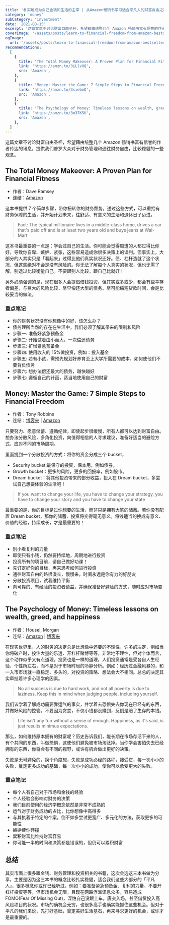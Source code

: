 ```yaml
---
title: '朴实地成为自己金钱和生活的主宰 | 从Amazon畅销书学习适合平凡人的财富自由之路'
category: 'money'
subCategory: 'investment'
date: '2021-08-15'
excerpt: '这篇文章不讨论财富自由圣杯，希望藉由统整几个 Amazon 畅销书富有信誉的作者传达的讯息，提供我们普罗大众对于财务管理和通往财务自由，比较稳健的一些观念。'
coverImage: '/assets/posts/learn-to-financial-freedom-from-amazon-bestsellers/cover.jpg'
ogImage:
  url: '/assets/posts/learn-to-financial-freedom-from-amazon-bestsellers/cover.jpg'
recommendations:
  [
    {
      title: 'The Total Money Makeover: A Proven Plan for Financial Fitness',
      link: 'https://amzn.to/3iLlvUQ',
      src: 'Amazon',
    },
    {
      title: 'Money: Master the Game: 7 Simple Steps to Financial Freedom',
      link: 'https://amzn.to/3siebmQ',
      src: 'Amazon',
    },
    {
      title: 'The Psychology of Money: Timeless lessons on wealth, greed, and happiness',
      link: 'https://amzn.to/3m37K5U',
      src: 'Amazon',
    },
  ]
---
```


这篇文章不讨论财富自由圣杯，希望藉由统整几个 Amazon 畅销书富有信誉的作者传达的讯息，提供我们普罗大众对于财务管理和通往财务自由，比较稳健的一些观念。

## The Total Money Makeover: A Proven Plan for Financial Fitness

- 作者：Dave Ramsey
- 连结：[Amazon](https://amzn.to/3iLlvUQ)

这本书提供 7 个简单步骤，带你扭转你的财务颓势，透过这些方式，可以重拾有财务保障的生活，并开始计划未来，往舒适、有意义的生活和退休日子迈进。

> Fact: The typical millionaire lives in a middle-class home, drives a car that's paid off and is at least two years old and buys jeans at Wal-Mart

这本书最重要的一点是：学会过自己的生活。你可能会觉得周遭的人都过得比你好，导致你自卑、嫉妒、紧张，这些容易造成你很多决策上的误判。但事实上，大部分的人其实只是「看起来」过得比他们真实状况还好。债、杠杆造就了这个状况，但这些绝对不会是没有风险的。你无法了解每个人真实的状况，但也无需了解，别透过比较衡量自己。不要跟别人比较，跟自己比就好！

另外必须强调的是，现在很多人会提倡借钱投资，但其实或多或少，都会有些幸存者偏差，与巨大的风险比较，尽早偿还大型的债务、尽可能缩短贷款时间，会是比较妥当的做法。

### 重点笔记

- 你的财务状况没有你想像中的好，该怎么办？
- 债务理所当然的存在在生活中，我们必须了解其带来的限制和风险
- 步骤一: 准备好紧急预备金
- 步骤二: 开始试着由小而大，一次偿还债务
- 步骤三: 扩增紧急预备金
- 步骤四: 使用收入的 15%做投资，例如：投入基金
- 步骤五: 若有小孩，需预先规划好养育至上大学所需要的成本、如何使他们不要背负债务
- 步骤六: 想办法偿还最大的债务，越快越好
- 步骤七: 遵循自己的计画，适当地使用自己的财富

## Money: Master the Game: 7 Simple Steps to Financial Freedom

- 作者：Tony Robbins
- 连结：[博客来](https://www.books.com.tw/exep/assp.php/cwhuang0523/products/F013686859?utm_source=cwhuang0523&utm_medium=ap-books&utm_content=recommend&utm_campaign=ap-202108) | [Amazon](https://amzn.to/3siebmQ)

只要努力、愿意储蓄、遵循纪律，即使起步很缓慢，所有人都可以达到财富自由。想办法分散风险，多角化投资，向值得相信的人寻求建议，准备好适当的避险方式，应对不同的市场周期。

里面提到一个分散投资的方式：将你的资金分成三个 bucket，

- Security bucket:最保守的投资，保本用，例如债券。
- Growth bucket：更多的风险，更多的回报率，例如股市。
- Dream bucket：将其他投资带来的部分收益，投入在 Dream bucket，多尝试自己想要体验的生活吧！

> If you want to change your life, you have to change your strategy, you have to change your story and you have to change your state

最重要的是，你的目标是过你想要的生活，而非只是拥有大笔的储蓄。若你没有配置 Dream bucket，那你的储蓄、投资将变得毫无意义。将钱适当的换成有意义、价值的经验，持续成长，才是最重要的！

### 重点笔记

- 别小看复利的力量
- 即使只有小钱，仍然要持续地，周期地进行投资
- 投资所有的项目前，请自己做好功课！
- 先订定好你的目标，再来思考如何进行投资
- 通往财富自由的路很漫长，慢慢来，时间永远是你有力的好朋友
- 分散投资项目，试着维持平衡
- 向可靠的、有经验的投资者请益，并确保准备好避险的方式，随时应对市场变化

## The Psychology of Money: Timeless lessons on wealth, greed, and happiness

- 作者：Housel, Morgan
- 连结：[Amazon](https://amzn.to/3m37K5U) | [博客来](https://www.books.com.tw/exep/assp.php/cwhuang0523/products/F016396356?utm_source=cwhuang0523&utm_medium=ap-books&utm_content=recommend&utm_campaign=ap-202108)

在现实世界里，人的财务的决定总是比想像中还要的不理性，许多的决定，例如当你将破产时，投注大量的乐透、开杠杆赌博等等，非常地不理性，但对个体而言，这个动作似乎又有点道理。投资也是一样的道理，人们投资通常是受各自人生经验、个性所左右，而不是对于市场时局的冷静分析。例如：经历过金融风暴的，和一入市市场就一直稳定、多头的，对投资的策略、想法会大不相同。总总的决定其实牵扯着许多心理学的因素。

> No all success is due to hard work, and not all poverty is due to laziness. Keep this in mind when judging people, including yourself.

我们该学着了解成功需要靠运气的事实，并学着去恐惧失去你现在已经有的东西，并做好风险的控管。不要因为贪婪，不仅小钱都没赚到，反倒是赔了生存的本钱。

> Life isn't any fun without a sense of enough. Happiness, as it's said, is just results minimus expectations.

那么，如何维持原本拥有的财富呢？历史告诉我们，能长期在市场存活下来的人，有个共同的东西，叫做恐惧，这使他们避免被市场淘汰掉。当你学会害怕失去已经拥有的东西，你将会有不同的视野，或许有机会做出更好的决策。

失败是无可避免的，换个角度想，失败是成功必经的路程，接受它，每一次小小的失败，奠定更多成功的基础，每一次小小的成功，使你可以承受更大的失败。

### 重点笔记

- 每个人有自己对于市场和金钱的经验
- 个人经验会影响对财务的决策
- 我们目前使用的经济学概念依然是非常不成熟的
- 运气对于财务成功的占比，比你想像中高得多
- 与其执着于特定的个案，倒不如多尝试更宽广、多元化的方法，获取更多的可能性
- 嫉妒使你莽撞
- 累积财富比维持财富容易
- 你可能一半的时间和决策都是错误的，但仍可以累积财富

## 总结

其实市面上很多跟金钱、财务管理和投资相关的书籍，这次会选这三本书做为分享，主要是因为这三本书的概念比较扎实稳健，适合我们这些大部分的「平凡人」，很多概念你或许已经听过，例如：要准备紧急预备金、复利的力量、不要开杠杆投资等等，但市场机会无限，且现在网路浮滥讯息众多，容易造成 FOMO(Fear Of Missing Out)，深怕自己没跟上车，唐突入场，甚至借贷投入高风险项目的状况。市场的确机会无穷，也很多高手也确实能抓住这些机会。但对于平凡的我们来说，先打好基础，奠定美好生活基石，再来寻求更好的机会，或许才是最重要的。
